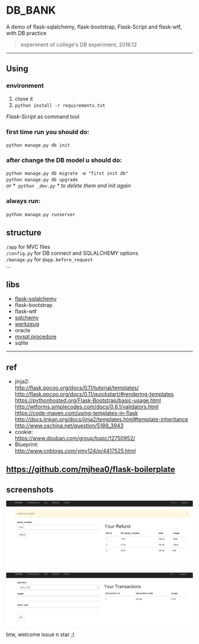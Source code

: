 # DB_BANK
A demo of flask-sqlalchemy, flask-bootstrap, Flask-Script and flask-wtf, with DB practice


>  experiment of college's DB experiment, 2016.12

---

## Using 

### environment   
1. clone it  
2. `python install -r requirements.txt`  

*Flask-Script* as command tool   
### first time run you should do:  

`python manage.py db init`  

### after change the DB model u should do:  

`python manage.py db migrate -m "first init db"`  
`python manage.py db upgrade`  
*or *  `python _dev.py` * to delete them and init again*  

### always run:  
`python manage.py runserver`

## structure 
`/app` for MVC files  
`/config.py` for DB connect and SQLALCHEMY options   
`/manage.py` for `@app.before_request`  
...  


## libs 
- [flask-sqlalchemy](http://flask-sqlalchemy.pocoo.org/2.1/api/)
- flask-bootstrap
- flask-wtf
- [sqlchemy](docs.sqlalchemy.org/en/latest/index.html)
- [werkzeug](http://werkzeug.pocoo.org/docs/0.11/utils/)  
- oracle
- [mysql.procedure](https://github.com/Pantynopants/DBMS_BANK/blob/master/sql/procedure.sql)
- sqlite

---  

    
## ref
- jinja2:  
http://flask.pocoo.org/docs/0.11/tutorial/templates/  
http://flask.pocoo.org/docs/0.11/quickstart/#rendering-templates  
https://pythonhosted.org/Flask-Bootstrap/basic-usage.html  
http://wtforms.simplecodes.com/docs/0.6.1/validators.html  
https://code-maven.com/using-templates-in-flask  
http://docs.jinkan.org/docs/jinja2/templates.html#template-inheritance  
http://www.oschina.net/question/5189_3943  
- cookie:  
https://www.douban.com/group/topic/12750952/  
- Blueprint:  
http://www.cnblogs.com/ymy124/p/4417525.html  

https://github.com/mjhea0/flask-boilerplate
---


## screenshots 
![db_refund](https://github.com/Pantynopants/DBMS_BANK/blob/master/11.PNG)

![db_transactions](https://github.com/Pantynopants/DBMS_BANK/blob/master/9.PNG)


btw, welcome issue n star ;)
